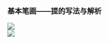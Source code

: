 ﻿---
layout: post
tags: [语文临池]
author: lqq
---

### 基本笔画——提的写法与解析


![](https://xintd.github.io/lqq/imgage/lqq/img_2.png)  
![](https://xintd.github.io/lqq/imgage/lqq/img_3.png)  